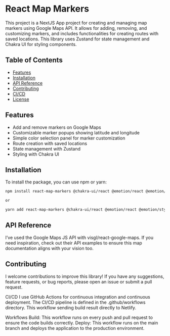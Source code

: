 # React Map Markers

This project is a NextJS App project for creating and managing map markers using Google Maps API. It allows for adding, removing, and customizing markers, and includes functionalities for creating routes with saved locations. This library uses Zustand for state management and Chakra UI for styling components.

## Table of Contents

- [Features](#features)
- [Installation](#installation)
- [API Reference](#api-reference)
- [Contributing](#contributing)
- [CI/CD](#cicd)
- [License](#license)

## Features

- Add and remove markers on Google Maps
- Customizable marker popups showing latitude and longitude
- Simple color selection panel for marker customization
- Route creation with saved locations
- State management with Zustand
- Styling with Chakra UI

## Installation

To install the package, you can use npm or yarn:

```bash
npm install react-map-markers @chakra-ui/react @emotion/react @emotion/styled framer-motion

or

yarn add react-map-markers @chakra-ui/react @emotion/react @emotion/styled framer-motion
```

## API Reference
I’ve used the Google Maps JS API with visgl/react-google-maps. If you need inspiration, check out their API examples to ensure this map documentation aligns with your vision too.

## Contributing
I welcome contributions to improve this library! If you have any suggestions, feature requests, or bug reports, please open an issue or submit a pull request. 

CI/CD
I use GitHub Actions for continuous integration and continuous deployment. The CI/CD pipeline is defined in the .github/workflows directory. This workflow sending build result directly to Netlify.

Workflows
Build: This workflow runs on every push and pull request to ensure the code builds correctly.
Deploy: This workflow runs on the main branch and deploys the application to the production environment.
